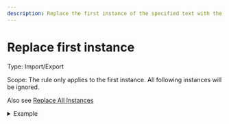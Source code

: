 ```yaml
---
description: Replace the first instance of the specified text with the new value
---
```


# Replace first instance

Type: Import/Export

Scope: The rule only applies to the first instance. All following instances will be ignored.&#x20;

Also see [Replace All Instances](replace-all-instances.md)

<details>

<summary>Example</summary>

* Cell value: 1, 234, 567.89
* Rule values:
  * Replace text: ,    (a single comma)
  * With text:     (an empty space)
* Result: 1 234, 567.00

</details>
